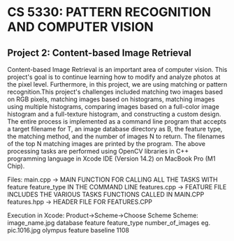 # CS 5330: PATTERN RECOGNITION AND COMPUTER VISION

## Project 2: Content-based Image Retrieval

Content-based Image Retrieval is an important area of computer vision. This project's goal is to continue learning how to modify and analyze photos at the pixel level. Furthermore, in this project, we are using matching or pattern recognition.This project's challenges included matching two images based on RGB pixels, matching images based on histograms, matching images using multiple histograms, comparing images based on a full-color image histogram and a full-texture histogram, and constructing a custom design. The entire process is implemented as a command line program that accepts a target filename for T, an image database directory as B, the feature type, the matching method, and the number of images N to return. The filenames of the top N matching images are printed by the program.
The above processing tasks are performed using OpenCV libraries in C++ programming language in Xcode IDE (Version 14.2) on MacBook Pro (M1 Chip).

Files:
main.cpp -> MAIN FUNCTION FOR CALLING ALL THE TASKS WITH feature feature_type IN THE COMMAND LINE
features.cpp -> FEATURE FILE INCLUDES THE VARIOUS TASKS FUNCTIONS CALLED IN MAIN.CPP
features.hpp -> HEADER FILE FOR FEATURES.CPP

Execution in Xcode:
Product->Scheme->Choose Scheme
Scheme: image_name.jpg database feature feature_type number_of_images
eg. pic.1016.jpg olympus feature baseline 1108

